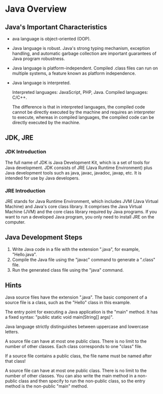 # Java Overview

## Java's Important Characteristics

* ava language is object-oriented (OOP).

* Java language is robust. Java's strong typing mechanism, exception handling, and automatic garbage collection are important guarantees of Java program robustness.

* Java language is platform-independent. Compiled .class files can run on multiple systems, a feature known as platform independence.

* Java language is interpreted.
  
  Interpreted languages: JavaScript, PHP, Java. Compiled languages: C/C++.

  The difference is that in interpreted languages, the compiled code cannot be directly executed by the machine and requires an interpreter to execute, whereas in compiled languages, the compiled code can be directly executed by the machine.


## JDK, JRE
### JDK Introduction

The full name of JDK is Java Development Kit, which is a set of tools for Java development. JDK consists of JRE (Java Runtime Environment) plus Java development tools such as java, javac, javadoc, javap, etc. It is intended for use by Java developers.

### JRE Introduction

JRE stands for Java Runtime Environment, which includes JVM (Java Virtual Machine) and Java's core class library. It comprises the Java Virtual Machine (JVM) and the core class library required by Java programs. If you want to run a developed Java program, you only need to install JRE on the computer.



## Java Development Steps

1. Write Java code in a file with the extension ".java", for example, "Hello.java".
2. Compile the Java file using the "javac" command to generate a ".class" file.
3. Run the generated class file using the "java" command.


## Hints

Java source files have the extension ".java". The basic component of a source file is a class, such as the "Hello" class in this example.

The entry point for executing a Java application is the "main" method. It has a fixed syntax: "public static void main(String[] args)".

Java language strictly distinguishes between uppercase and lowercase letters.

A source file can have at most one public class. There is no limit to the number of other classes. Each class corresponds to one "class" file.

If a source file contains a public class, the file name must be named after that class!

A source file can have at most one public class. There is no limit to the number of other classes. You can also write the main method in a non-public class and then specify to run the non-public class, so the entry method is the non-public "main" method.












